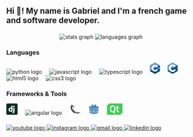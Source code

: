 <h2 align="left">Hi 👋! My name is Gabriel and I'm a french game and software developer.</h2>

###

<div align="center">
  <img src="https://github-readme-stats.vercel.app/api?username=Gabrieleirbag1&hide_title=false&hide_rank=false&show_icons=true&include_all_commits=true&count_private=true&disable_animations=false&theme=dracula&locale=en&hide_border=false" height="150" alt="stats graph"  />
  <img src="https://github-readme-stats.vercel.app/api/top-langs?username=Gabrieleirbag1&locale=en&hide_title=false&layout=compact&card_width=320&langs_count=5&theme=dracula&hide_border=false" height="150" alt="languages graph"  />
</div>

###

<h3 align="left">Languages</h3>
<div align="left">
  <img src="https://cdn.jsdelivr.net/gh/devicons/devicon/icons/python/python-original.svg" height="30" alt="python logo"  />
  <img width="12" />
  <img src="https://cdn.jsdelivr.net/gh/devicons/devicon/icons/javascript/javascript-original.svg" height="30" alt="javascript logo"  />
  <img width="12" />
  <img src="https://cdn.jsdelivr.net/gh/devicons/devicon/icons/typescript/typescript-original.svg" height="30" alt="typescript logo"  />
  <img width="12" />
  <img src="https://github.com/Gabrieleirbag1/Gabrieleirbag1/blob/main/assets/cpp-icon.svg.png" height="30" alt="cpp logo" />
  <img width="12" />
  <img src="https://github.com/Gabrieleirbag1/Gabrieleirbag1/blob/main/assets/c-icon.svg" height="30" alt="c logo" />
  <img width="12" />
  <img src="https://cdn.jsdelivr.net/gh/devicons/devicon/icons/html5/html5-original.svg" height="30" alt="html5 logo"  />
  <img width="12" />
  <img src="https://cdn.jsdelivr.net/gh/devicons/devicon/icons/css3/css3-original.svg" height="30" alt="css3 logo"  />
</div>

###

<h3 align="left">Frameworks & Tools</h3>
<div align="left">
  <img src="https://github.com/Gabrieleirbag1/Gabrieleirbag1/blob/main/assets/django-icon.svg" height="30" alt="django logo" />
  <img width="12" />
  <img src="https://cdn.jsdelivr.net/gh/devicons/devicon/icons/angular/angular-original.svg" height="30" alt="angular logo"  />
  <img width="12" />
  <img src="https://github.com/Gabrieleirbag1/Gabrieleirbag1/blob/main/assets/flask-icon.png" height="30" alt="flask logo" />
  <img width="12" />
  <img src="https://github.com/Gabrieleirbag1/Gabrieleirbag1/blob/main/assets/godot-icon.svg" height="30" alt="godot logo" />
  <img width="12" />
  <img src="https://github.com/Gabrieleirbag1/Gabrieleirbag1/blob/main/assets/qt-icon.svg.png" height="30" alt="qt logo" />
</div>

###

<div align="left">
  <a href="https://www.youtube.com/@gabrielgarrone9132" target="_blank">
    <img src="https://img.shields.io/static/v1?message=Youtube&logo=youtube&label=&color=FF0000&logoColor=white&labelColor=&style=for-the-badge" height="35" alt="youtube logo"  />
  </a>
  <a href="https://instagram.com/gabriel_garrone/" target="_blank">
    <img src="https://img.shields.io/static/v1?message=Instagram&logo=instagram&label=&color=E4405F&logoColor=white&labelColor=&style=for-the-badge" height="35" alt="instagram logo"  />
  </a>
  <a href="mailto:gabrielgarrone670@gmail.com" target="_blank">
    <img src="https://img.shields.io/static/v1?message=Gmail&logo=gmail&label=&color=D14836&logoColor=white&labelColor=&style=for-the-badge" height="35" alt="gmail logo"  />
  </a>
  <a href="https://www.linkedin.com/in/gabriel-garrone-5502b92aa/" target="_blank">
    <img src="https://img.shields.io/static/v1?message=LinkedIn&logo=linkedin&label=&color=0077B5&logoColor=white&labelColor=&style=for-the-badge" height="35" alt="linkedin logo"  />
  </a>
</div>

